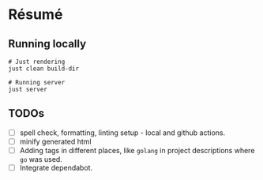 # Résumé

## Running locally

```shell
# Just rendering
just clean build-dir

# Running server
just server
```

## TODOs
- [ ] spell check, formatting, linting setup - local and github actions.
- [ ] minify generated html
- [ ] Adding tags in different places, like `golang` in project descriptions where `go` was used.
- [ ] Integrate dependabot.
